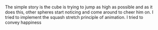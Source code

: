 The simple story is the cube is trying to jump as high as possible and as it does this, other spheres start noticing and come around to cheer him on.
I tried to implement the squash stretch principle of animation.
I tried to convey happiness